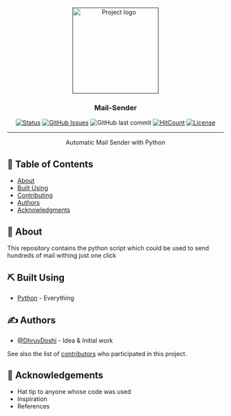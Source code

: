 <p align="center">
  <a href="" rel="noopener">
 <img width=200px height=200px src="https://i.imgur.com/x2W5aGn.png" alt="Project logo"></a>
</p>

<h3 align="center">Mail-Sender</h3>

<div align="center">

[![Status](https://img.shields.io/badge/status-active-success.svg)]()
[![GitHub Issues](https://img.shields.io/github/issues/DhruvDoshi/bulk_mail_sender.svg)](https://github.com/DhruvDoshi/bulk_mail_sender/issues)
![GitHub last commit](https://img.shields.io/github/last-commit/DhruvDoshi/bulk_mail_sender.svg?style=popout-square)
[![HitCount](http://hits.dwyl.io/DhruvDoshi/bulk_mail_sender.svg)](http://hits.dwyl.io/DhruvDoshi/DCS_BBN)
[![License](https://img.shields.io/badge/license-MIT-blue.svg)](/LICENSE)

</div>

---

<p align="center"> Automatic Mail Sender with Python
    <br> 
</p>

## 📝 Table of Contents

- [About](#about)
- [Built Using](#built_using)
- [Contributing](../CONTRIBUTING.md)
- [Authors](#authors)
- [Acknowledgments](#acknowledgement)

## 🧐 About <a name = "about"></a>

This repository contains the python script which could be used to send hundreds of mail withing just one click  

## ⛏️ Built Using <a name = "built_using"></a>

- [Python](https://www.python.org/) - Everything


## ✍️ Authors <a name = "authors"></a>

- [@DhruvDoshi](https://github.com/DhruvDoshi) - Idea & Initial work

See also the list of [contributors](https://github.com/DhruvDoshi/bulk_mail_sender/contributors) who participated in this project.

## 🎉 Acknowledgements <a name = "acknowledgement"></a>

- Hat tip to anyone whose code was used
- Inspiration
- References
